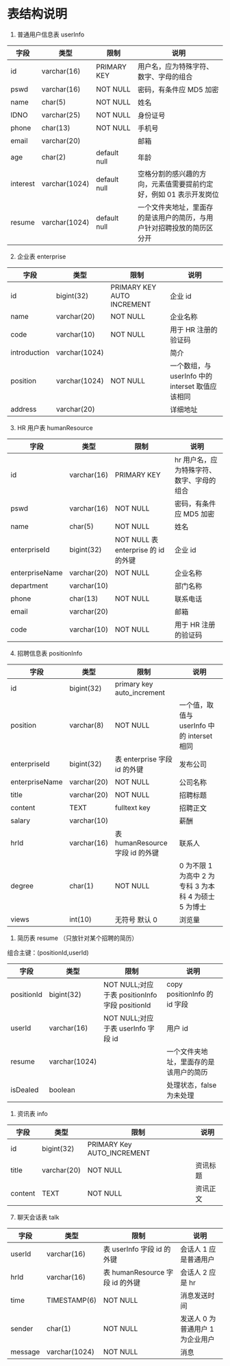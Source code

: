 # 表结构说明

1. 普通用户信息表 userInfo

| 字段     | 类型          | 限制         | 说明                                                                   |
| -------- | ------------- | ------------ | ---------------------------------------------------------------------- |
| id       | varchar(16)   | PRIMARY KEY  | 用户名，应为特殊字符、数字、字母的组合                                 |
| pswd     | varchar(16)   | NOT NULL     | 密码，有条件应 MD5 加密                                                |
| name     | char(5)       | NOT NULL     | 姓名                                                                   |
| IDNO     | varchar(25)   | NOT NULL     | 身份证号                                                               |
| phone    | char(13)      | NOT NULL     | 手机号                                                                 |
| email    | varchar(20)   |              | 邮箱                                                                   |
| age      | char(2)       | default null | 年龄                                                                   |
| interest | varchar(1024) | default null | 空格分割的感兴趣的方向，元素值需要提前约定好，例如 01 表示开发岗位     |
| resume   | varchar(1024) | default null | 一个文件夹地址，里面存的是该用户的简历，与用户针对招聘投放的简历区分开 |

2. 企业表 enterprise

| 字段         | 类型          | 限制                       | 说明                                             |
| ------------ | ------------- | -------------------------- | ------------------------------------------------ |
| id           | bigint(32)    | PRIMARY KEY AUTO INCREMENT | 企业 id                                          |
| name         | varchar(20)   | NOT NULL                   | 企业名称                                         |
| code         | varchar(10)   | NOT NULL                   | 用于 HR 注册的验证码                             |
| introduction | varchar(1024) |                            | 简介                                             |
| position     | varchar(1024) | NOT NULL                   | 一个数组，与 userInfo 中的 interset 取值应该相同 |
| address      | varchar(20)   |                            | 详细地址                                         |

3. HR 用户表 humanResource

| 字段           | 类型        | 限制                                | 说明                                      |
| -------------- | ----------- | ----------------------------------- | ----------------------------------------- |
| id             | varchar(16) | PRIMARY KEY                         | hr 用户名，应为特殊字符、数字、字母的组合 |
| pswd           | varchar(16) | NOT NULL                            | 密码，有条件应 MD5 加密                   |
| name           | char(5)     | NOT NULL                            | 姓名                                      |
| enterpriseId   | bigint(32)  | NOT NULL 表 enterprise 的 id 的外键 | 企业 id                                   |
| enterpriseName | varchar(20) | NOT NULL                            | 企业名称                                  |
| department     | varchar(10) |                                     | 部门名称                                  |
| phone          | char(13)    | NOT NULL                            | 联系电话                                  |
| email          | varchar(20) |                                     | 邮箱                                      |
| code           | varchar(10) | NOT NULL                            | 用于 HR 注册的验证码                      |

4. 招聘信息表 positionInfo

| 字段           | 类型        | 限制                            | 说明                                                  |
| -------------- | ----------- | ------------------------------- | ----------------------------------------------------- |
| id             | bigint(32)  | primary key auto_increment      |                                                       |
| position       | varchar(8)  | NOT NULL                        | 一个值，取值与 userInfo 中的 interset 相同            |
| enterpriseId   | bigint(32)  | 表 enterprise 字段 id 的外键    | 发布公司                                              |
| enterpriseName | varchar(20) | NOT NULL                        | 公司名称                                              |
| title          | varchar(20) | NOT NULL                        | 招聘标题                                              |
| content        | TEXT        | fulltext key                    | 招聘正文                                              |
| salary         | varchar(10) |                                 | 薪酬                                                  |
| hrId           | varchar(16) | 表 humanResource 字段 id 的外键 | 联系人                                                |
| degree         | char(1)     | NOT NULL                        | 0 为不限 1 为高中 2 为专科 3 为本科 4 为硕士 5 为博士 |
| views          | int(10)     | 无符号 默认 0                   | 浏览量                                                |

1. 简历表 resume （只放针对某个招聘的简历）

组合主键：(positionId,userId)

| 字段       | 类型          | 限制                                           | 说明                                   |
| ---------- | ------------- | ---------------------------------------------- | -------------------------------------- |
| positionId | bigint(32)    | NOT NULL;对应于表 positionInfo 字段 positionId | copy positionInfo 的 id 字段           |
| userId     | varchar(16)   | NOT NULL;对应于表 userInfo 字段 id             | 用户 id                                |
| resume     | varchar(1024) |                                                | 一个文件夹地址，里面存的是该用户的简历 |
| isDealed   | boolean       |                                                | 处理状态，false 为未处理               |

1. 资讯表 info

| 字段    | 类型        | 限制                       | 说明     |
| ------- | ----------- | -------------------------- | -------- |
| id      | bigint(32)  | PRIMARY Key AUTO_INCREMENT |          |
| title   | varchar(20) | NOT NULL                   | 资讯标题 |
| content | TEXT        | NOT NULL                   | 资讯正文 |

7. 聊天会话表 talk

| 字段    | 类型          | 限制                            | 说明                             |
| ------- | ------------- | ------------------------------- | -------------------------------- |
| userId  | varchar(16)   | 表 userInfo 字段 id 的外键      | 会话人 1 应是普通用户            |
| hrId    | varchar(16)   | 表 humanResource 字段 id 的外键 | 会话人 2 应是 hr                 |
| time    | TIMESTAMP(6)  | NOT NULL                        | 消息发送时间                     |
| sender  | char(1)       | NOT NULL                        | 发送人 0 为普通用户 1 为企业用户 |
| message | varchar(1024) | NOT NULL                        | 消息                             |
